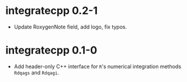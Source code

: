 # integratecpp 0.2-1

* Update RoxygenNote field, add logo, fix typos.


# integratecpp 0.1-0

* Add header-only C++ interface for `R`'s numerical integration methods `Rdqags` and `Rdqagi`.
